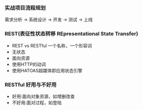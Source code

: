 ### 实战项目流程规划 
需求分析 -> 系统设计 -> 开发 -> 测试 -> 上线

### REST(表征性状态转移 REpresentational State Transfer)
- REST vs RESTful 一个名称，一个形容词
- 无状态
- 面向资源
- 使用HTTP的动词
- 使用HATOAS超媒体即应用状态引擎

### RESTful 好用与不好用
- 好用:面向对象资源，如增删改查
- 不好用:面对过程，如登陆

